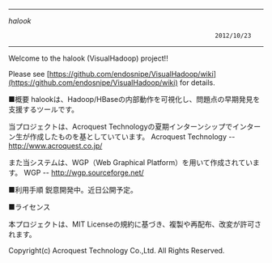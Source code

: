 ﻿
------------------------------------------------------------------------------

  _halook_

                                                             2012/10/23
------------------------------------------------------------------------------
Welcome to the halook (VisualHadoop) project!!

Please see [https://github.com/endosnipe/VisualHadoop/wiki](https://github.com/endosnipe/VisualHadoop/wiki) for details.


■概要
halookは、Hadoop/HBaseの内部動作を可視化し、問題点の早期発見を支援するツールです。

当プロジェクトは、Acroquest Technologyの夏期インターンシップでインターン生が作成したものを基としていています。
 Acroquest Technology -- http://www.acroquest.co.jp/

また当システムは、WGP（Web Graphical Platform）を用いて作成されています。
 WGP -- http://wgp.sourceforge.net/


■利用手順
鋭意開発中。近日公開予定。


■ライセンス

本プロジェクトは、MIT Licenseの規約に基づき、複製や再配布、改変が許可されます。


Copyright(c) Acroquest Technology Co.,Ltd. All Rights Reserved.
